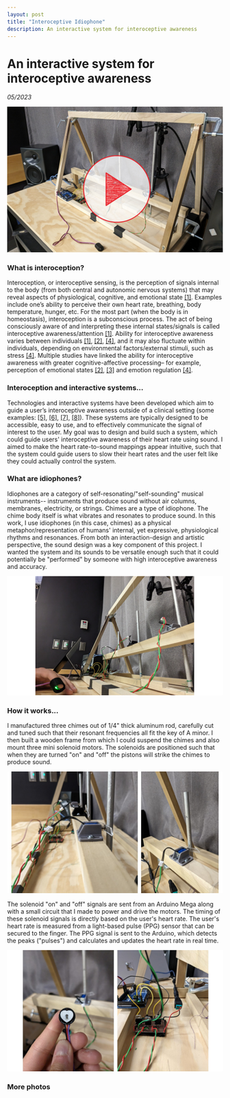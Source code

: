 ```yaml
---
layout: post
title: "Interoceptive Idiophone"
description: An interactive system for interoceptive awareness
---
```


# An interactive system for interoceptive awareness #

*05/2023*

[![Demo video](/assets/images/Capture_idiophone.jpg)](https://youtu.be/zmnTAz3soPM)

### What is interoception? ###

Interoception, or interoceptive sensing, is the perception of signals internal to the body (from both central and autonomic nervous systems) that may reveal aspects of physiological, cognitive, and emotional state [[1]](https://www.ncbi.nlm.nih.gov/pmc/articles/PMC8054704/). Examples include one’s ability to perceive their own heart rate, breathing, body temperature, hunger, etc. For the most part (when the body is in homeostasis), interoception is a subconscious process. The act of being consciously aware of and interpreting these internal states/signals is called interoceptive awareness/attention [[1]](https://www.ncbi.nlm.nih.gov/pmc/articles/PMC8054704/). Ability for interoceptive awareness varies between individuals [[1]](https://www.ncbi.nlm.nih.gov/pmc/articles/PMC8054704/), [[2]](https://doi.org/10.1111/j.1469-8986.1981.tb02486.x), [[4]](https://doi.org/10.3389/fpsyg.2018.00798), and it may also fluctuate within individuals, depending on environmental factors/external stimuli, such as stress [[4]](https://doi.org/10.3389/fpsyg.2018.00798). Multiple studies have linked the ability for interoceptive awareness with greater cognitive-affective processing– for example, perception of emotional states [[2]](https://doi.org/10.1111/j.1469-8986.1981.tb02486.x), [[3]](https://doi.org/10.1177/0956797610389191) and emotion regulation [[4]](https://doi.org/10.3389/fpsyg.2018.00798).

### Interoception and interactive systems... ###

Technologies and interactive systems have been developed which aim to guide a user’s interoceptive awareness outside of a clinical setting (some examples: [[5]](https://ieeexplore.ieee.org/abstract/document/10049707?casa_token=nbSnY0fJggcAAAAA:mzeSkasgKCWO2oxGjq34Q-YVIxT5b_Rdva8lFZ78rFQSQo1AnTC7IbjMSKDGXn9z7wAvkNQ), [[6]](https://doi.org/10.1145/3411764.3445137), [[7]](https://doi.org/10.1145/2948910.2948922), [[8]](https://doi.org/10.1145/3139131.3139134)). These systems are typically designed to be accessible, easy to use, and to effectively communicate the signal of interest to the user. My goal was to design and build such a system, which could guide users' interoceptive awareness of their heart rate using sound. I aimed to make the heart rate-to-sound mappings appear intuitive, such that the system could guide users to slow their heart rates and the user felt like they could actually control the system. 

### What are idiophones? ###

Idiophones are a category of self-resonating/"self-sounding" musical instruments-- instruments that produce sound without air columns, membranes, electricity, or strings. Chimes are a type of idiophone. The chime body itself is what vibrates and resonates to produce sound. In this work, I use idiophones (in this case, chimes) as a physical metaphor/representation of humans' internal, yet expressive, physiological rhythms and resonances. From both an interaction-design and artistic perspective, the sound design was a key component of this project. I wanted the system and its sounds to be versatile enough such that it could potentially be "performed" by someone with high interoceptive awareness and accuracy.

![photo1](/assets/images/intero-1.jpg)

### How it works... ###

I manufactured three chimes out of 1/4" thick aluminum rod, carefully cut and tuned such that their resonant frequencies all fit the key of A minor. I then built a wooden frame from which I could suspend the chimes and also mount three mini solenoid motors. The solenoids are positioned such that when they are turned "on" and "off" the pistons will strike the chimes to produce sound.

![photo2](/assets/images/intero-2.jpg)

The solenoid "on" and "off" signals are sent from an Arduino Mega along with a small circuit that I made to power and drive the motors. The timing of these solenoid signals is directly based on the user's heart rate. The user's heart rate is measured from a light-based pulse (PPG) sensor that can be secured to the finger. The PPG signal is sent to the Arduino, which detects the peaks ("pulses") and calculates and updates the heart rate in real time.

![photo3](/assets/images/intero-3.jpg)



### More photos ###


